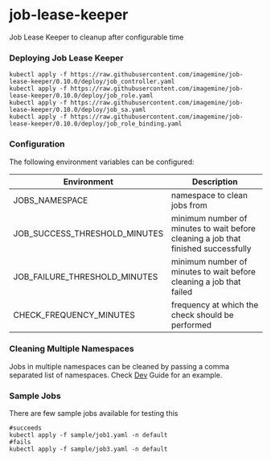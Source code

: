 # job-lease-keeper
Job Lease Keeper to cleanup after configurable time



### Deploying Job Lease Keeper

```
kubectl apply -f https://raw.githubusercontent.com/imagemine/job-lease-keeper/0.10.0/deploy/job_controller.yaml
kubectl apply -f https://raw.githubusercontent.com/imagemine/job-lease-keeper/0.10.0/deploy/job_role.yaml
kubectl apply -f https://raw.githubusercontent.com/imagemine/job-lease-keeper/0.10.0/deploy/job_sa.yaml
kubectl apply -f https://raw.githubusercontent.com/imagemine/job-lease-keeper/0.10.0/deploy/job_role_binding.yaml
```

### Configuration

The following environment variables can be configured:

|Environment|Description|
|-----------|-----------|
|JOBS_NAMESPACE |namespace to clean jobs from|
|JOB_SUCCESS_THRESHOLD_MINUTES|minimum number of minutes to wait before cleaning a job that finished successfully |
|JOB_FAILURE_THRESHOLD_MINUTES|minimum number of minutes to wait before cleaning a job that failed |
|CHECK_FREQUENCY_MINUTES |frequency at which the check should be performed |


### Cleaning Multiple Namespaces 
Jobs in multiple namespaces can be cleaned by passing a comma separated list of namespaces.
Check [Dev](DEV.md) Guide for an example.

### Sample Jobs
There are few sample jobs available for testing this
```
#succeeds
kubectl apply -f sample/job1.yaml -n default
#fails
kubectl apply -f sample/job3.yaml -n default
```
